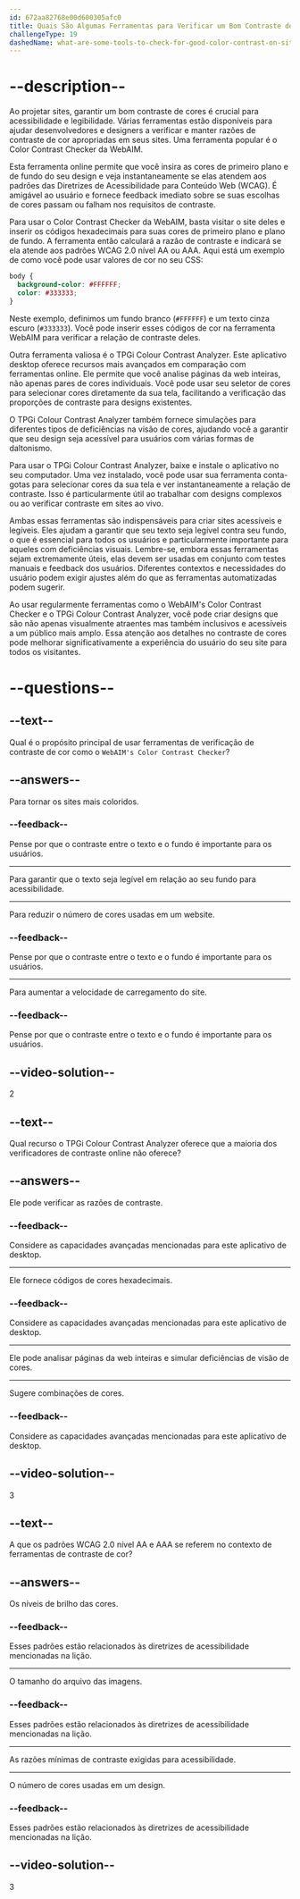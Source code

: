 ```yaml
---
id: 672aa82768e00d600305afc0
title: Quais São Algumas Ferramentas para Verificar um Bom Contraste de Cores em Sites?
challengeType: 19
dashedName: what-are-some-tools-to-check-for-good-color-contrast-on-sites
---
```


# --description--

Ao projetar sites, garantir um bom contraste de cores é crucial para acessibilidade e legibilidade. Várias ferramentas estão disponíveis para ajudar desenvolvedores e designers a verificar e manter razões de contraste de cor apropriadas em seus sites. Uma ferramenta popular é o Color Contrast Checker da WebAIM.

Esta ferramenta online permite que você insira as cores de primeiro plano e de fundo do seu design e veja instantaneamente se elas atendem aos padrões das Diretrizes de Acessibilidade para Conteúdo Web (WCAG). É amigável ao usuário e fornece feedback imediato sobre se suas escolhas de cores passam ou falham nos requisitos de contraste.

Para usar o Color Contrast Checker da WebAIM, basta visitar o site deles e inserir os códigos hexadecimais para suas cores de primeiro plano e plano de fundo. A ferramenta então calculará a razão de contraste e indicará se ela atende aos padrões WCAG 2.0 nível AA ou AAA. Aqui está um exemplo de como você pode usar valores de cor no seu CSS:

```css
body {
  background-color: #FFFFFF;
  color: #333333;
}
```

Neste exemplo, definimos um fundo branco (`#FFFFFF`) e um texto cinza escuro (`#333333`). Você pode inserir esses códigos de cor na ferramenta WebAIM para verificar a relação de contraste deles.

Outra ferramenta valiosa é o TPGi Colour Contrast Analyzer. Este aplicativo desktop oferece recursos mais avançados em comparação com ferramentas online. Ele permite que você analise páginas da web inteiras, não apenas pares de cores individuais. Você pode usar seu seletor de cores para selecionar cores diretamente da sua tela, facilitando a verificação das proporções de contraste para designs existentes.

O TPGi Colour Contrast Analyzer também fornece simulações para diferentes tipos de deficiências na visão de cores, ajudando você a garantir que seu design seja acessível para usuários com várias formas de daltonismo.

Para usar o TPGi Colour Contrast Analyzer, baixe e instale o aplicativo no seu computador. Uma vez instalado, você pode usar sua ferramenta conta-gotas para selecionar cores da sua tela e ver instantaneamente a relação de contraste. Isso é particularmente útil ao trabalhar com designs complexos ou ao verificar contraste em sites ao vivo.

Ambas essas ferramentas são indispensáveis para criar sites acessíveis e legíveis. Eles ajudam a garantir que seu texto seja legível contra seu fundo, o que é essencial para todos os usuários e particularmente importante para aqueles com deficiências visuais. Lembre-se, embora essas ferramentas sejam extremamente úteis, elas devem ser usadas em conjunto com testes manuais e feedback dos usuários. Diferentes contextos e necessidades do usuário podem exigir ajustes além do que as ferramentas automatizadas podem sugerir.

Ao usar regularmente ferramentas como o WebAIM's Color Contrast Checker e o TPGi Colour Contrast Analyzer, você pode criar designs que são não apenas visualmente atraentes mas também inclusivos e acessíveis a um público mais amplo. Essa atenção aos detalhes no contraste de cores pode melhorar significativamente a experiência do usuário do seu site para todos os visitantes.

# --questions--

## --text--

Qual é o propósito principal de usar ferramentas de verificação de contraste de cor como o `WebAIM's Color Contrast Checker`?

## --answers--

Para tornar os sites mais coloridos.

### --feedback--

Pense por que o contraste entre o texto e o fundo é importante para os usuários.

---

Para garantir que o texto seja legível em relação ao seu fundo para acessibilidade.

---

Para reduzir o número de cores usadas em um website.

### --feedback--

Pense por que o contraste entre o texto e o fundo é importante para os usuários.

---

Para aumentar a velocidade de carregamento do site.

### --feedback--

Pense por que o contraste entre o texto e o fundo é importante para os usuários.

## --video-solution--

2

## --text--

Qual recurso o TPGi Colour Contrast Analyzer oferece que a maioria dos verificadores de contraste online não oferece?

## --answers--

Ele pode verificar as razões de contraste.

### --feedback--

Considere as capacidades avançadas mencionadas para este aplicativo de desktop.

---

Ele fornece códigos de cores hexadecimais.

### --feedback--

Considere as capacidades avançadas mencionadas para este aplicativo de desktop.

---

Ele pode analisar páginas da web inteiras e simular deficiências de visão de cores.

---

Sugere combinações de cores.

### --feedback--

Considere as capacidades avançadas mencionadas para este aplicativo de desktop.

## --video-solution--

3

## --text--

A que os padrões WCAG 2.0 nível AA e AAA se referem no contexto de ferramentas de contraste de cor?

## --answers--

Os níveis de brilho das cores.

### --feedback--

Esses padrões estão relacionados às diretrizes de acessibilidade mencionadas na lição.

---

O tamanho do arquivo das imagens.

### --feedback--

Esses padrões estão relacionados às diretrizes de acessibilidade mencionadas na lição.

---

As razões mínimas de contraste exigidas para acessibilidade.

---

O número de cores usadas em um design.

### --feedback--

Esses padrões estão relacionados às diretrizes de acessibilidade mencionadas na lição.

## --video-solution--

3
